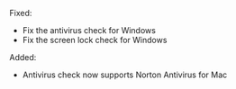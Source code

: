 Fixed:
- Fix the antivirus check for Windows 
- Fix the screen lock check for Windows

Added:
- Antivirus check now supports Norton Antivirus for Mac
